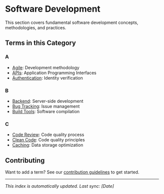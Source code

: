 # Software Development

This section covers fundamental software development concepts, methodologies, and practices.

## Terms in this Category

### A
- [Agile](agile.md): Development methodology
- [APIs](apis.md): Application Programming Interfaces
- [Authentication](authentication.md): Identity verification

### B
- [Backend](backend.md): Server-side development
- [Bug Tracking](bug-tracking.md): Issue management
- [Build Tools](build-tools.md): Software compilation

### C
- [Code Review](code-review.md): Code quality process
- [Clean Code](clean-code.md): Code quality principles
- [Caching](caching.md): Data storage optimization

## Contributing
Want to add a term? See our [contribution guidelines](../../CONTRIBUTING.md) to get started.

---
*This index is automatically updated. Last sync: [Date]*